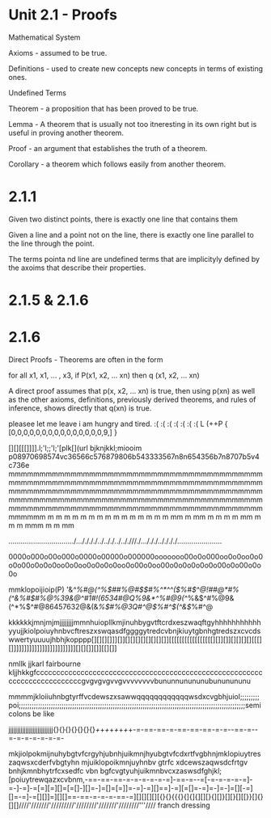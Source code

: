 
# Unit 2.1 - Proofs

Mathematical System

Axioms - assumed to be true.

Definitions - used to create new concepts new concepts in terms of existing ones. 

Undefined Terms

Theorem - a proposition that has been proved to be true. 

Lemma - A theorem that is usually not too itneresting in its own right but is useful in proving another theorem. 

Proof - an argument that establishes the truth of a theorem. 

Corollary - a theorem which follows easily from another theorem. 

# 2.1.1

Given two distinct points, there is exactly one line that contains them

Given a line and a point not on the line, there is exactly one line parallel to the line through the point. 

The terms pointa nd line are undefined terms that are implicityly defined by the axoims that describe their properties. 

# 2.1.5 & 2.1.6

# 2.1.6

Direct Proofs - Theorems are often in the form

  for all x1, x1, ... , x3, if P(x1, x2, ... xn) then q (x1, x2, ... xn)
  
A direct proof assumes that p(x, x2, ... xn) is true, then using p(xn) as well as the other axioms, definitions, previously derived theorems, and rules of inference, shows directly that q(xn) is true.  

pleasee let me leave i am hungry and tired. :( :( :( :( :( :( :( L (++P { [0,0,0,0,0,0,0,0,0,0,0,0,0,0,0,9,] }

[][][[[]]]].l;'l;;'l;'[plk[](url bjknjkkl;miooim p08970698574vc36566c576879806b543333567n8n654356b7n8707b5v4c736e mmmmmmmmmmmmmmmmmmmmmmmmmmmmmmmmmmmmmmmmmmmmmmmmmmmmmmmmmmmmmmmmmmmmmmmmmmmmmmmmmmmmmmmmmmmmmmmmmmmmmmmmmmmmmmmmmmmmmmmmmmmmmmmmmmmmmmmmmmmmmmmmmmmmmmmmmmmmmmmmmmmmmmmmmmmmmmmmmmmmmmmmmmmmmmmmmmmmmmmmmmmmmmmmmmm m m m m m m m  m  m  m  m  m  m  m  m  mm m mm m m   m m mm  m m m mmm  m m   mm 

................................/..././././../.././../.././//./.../././.././././......................

0000o000o00o000o0000o00000o000000ooooooo00o0o000oo0o0oo0o0o0o00o0o0o0oo0o0oo0o0o0o0oo0o00o0oo00o0o0o0o0o0o00o0o00o0o0o

mmklopoijioip(P)
'&*^%#$%@#$@(^%$##%@#$$#%^*^^($%#$^@!##@*#%(^&%#$#%@%39$%^#*$&@^#1#!(6534#@Q%9&$*%^##^%@($^%#@9(^*%&$^#%@9&(^*%$^#@86457632@$%#^$&(&*%$#%@3Q#^@$%#^$(^&$*%#^@

kkkkkkjmnjmjmjjjjjjjjmmnhuiopllkmjinuhbygvtftcrdxeszwaqftgyhhhhhhhhhhhyyujjkiolpoiuyhnbvcftreszxswqasdfggggytredcvbnjkiuytgbnhgtredszxcvcdswwertyuuuujhbhjkopppp[][][][]]][]][][][][][][][][]][[[[[[[[[[[[[[[[[][]][]][][][][][[[][]]]]]]]]]]]]]]]]]]]]]]]]][][][]][]][[][]]



nmllk jjkarl fairbourne kljjhkkgfccccccccccccccccccccccccccccccccccccccccccccccccccccccccccccccccccccccccccgvgvgvgvvgvvvvvvvvbununnunununubununununu

mmmmjkloiiuhnbgtyrffvcdewszxsawwqqqqqqqqqqqqwsdxcvgbhjuiol;;;;;;;;;poi;;;;;;;;;;;;;;;;;;;;;;;;;;;;;;;;;;;;;;;;;;;;;;;;;;;;;;;;;;;;;;;;;;;;;;;;;;;;;;;;;;;;;;;;;;;;;;;;;;;;;;;;;;semicolons be like

jjjjjjjjjjjjjjjjjjjjjjjjjj{}{}{}{}{}{}{}_+_+_+_+_+_+_+_+-=-==-==-=-==-==-==-=-=--==-=--=-=-=-=-=-=-=-

mkjiolpokmijnuhybgtvfcrgyhjubnhjuikmnjhyubgtvfcdxrtfvgbhnjmklopiuytreszaqwsxcderfvbgtyhn mjuiklopoikmnjuyhnbv gtrfc xdcewszaqwsdcfrtgv   bnhjkmnbhytrfcxsedfc vbn bgfcvgtyuhjuikmnbvcxzaswsdfghjkl;[poiuytrewqazxcvbnm,-==-==-==-=-=-=-=-=-=]-==-=--=[-=-=-=-=-=]-=-]-=]-=[=][=][]=[=[]-][]=-]=[]=[=]]=-=]-=][]==]-=][=[]=-=]=-]=-]=[][-=][]=-=]-=[][]]=][][]==-==-=-=-=-==-=][][][][][{}{}{{{}{]{]{][][}{][]}[][}[][[}}[]{}[][]////'///////'/////////'////////'///////'////////'''//// franch dressing

